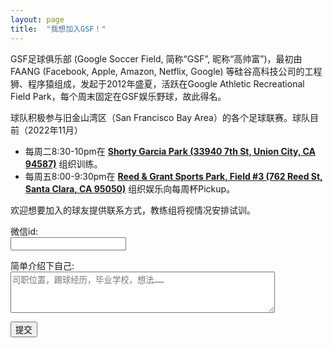 ```yaml
---
layout: page
title:  "我想加入GSF！"
---
```


GSF足球俱乐部 (Google Soccer Field, 简称“GSF”, 昵称“高帅富”)，最初由FAANG (Facebook, Apple, Amazon, Netflix, Google) 等硅谷高科技公司的工程狮、程序猿组成，发起于2012年盛夏，活跃在Google Athletic Recreational Field Park，每个周末固定在GSF娱乐野球，故此得名。

球队积极参与旧金山湾区（San Francisco Bay Area）的各个足球联赛。球队目前（2022年11月）
* 每周二8:30-10pm在 **[Shorty Garcia Park (33940 7th St, Union City, CA 94587)](https://goo.gl/maps/fqzFzjB8mg9gJKmz6)** 组织训练。
* 每周五8:00-9:30pm在 **[Reed & Grant Sports Park, Field #3 (762 Reed St, Santa Clara, CA 95050)](https://goo.gl/maps/yu1n2WYLss19ivhu5)** 组织娱乐向每周杯Pickup。

欢迎想要加入的球友提供联系方式，教练组将视情况安排试训。

<div class="row">
<form name="join-the-team" method="POST" data-netlify="true">
  <p>
    <label>微信id:
    <br/><input type="text" name="wechat" required/></label>   
  </p>
  <p>
    <label>简单介绍下自己:
    <br/><textarea name="message" rows="4" cols="50" placeholder="司职位置，踢球经历，毕业学校，想法……"></textarea></label>
  </p>
  <p>
    <button type="submit">提交</button>
  </p>
</form>
</div>

